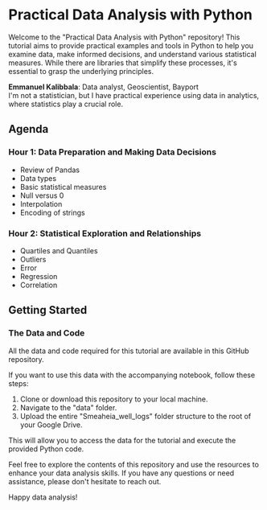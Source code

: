# Practical Data Analysis with Python

Welcome to the "Practical Data Analysis with Python" repository! This tutorial aims to provide practical examples and tools in Python to help you examine data, make informed decisions, and understand various statistical measures. While there are libraries that simplify these processes, it's essential to grasp the underlying principles.

**Emmanuel Kalibbala**: Data analyst, Geoscientist, Bayport  
I'm not a statistician, but I have practical experience using data in analytics, where statistics play a crucial role. 

## Agenda

### Hour 1: Data Preparation and Making Data Decisions
- Review of Pandas
- Data types
- Basic statistical measures
- Null versus 0
- Interpolation
- Encoding of strings

### Hour 2: Statistical Exploration and Relationships
- Quartiles and Quantiles
- Outliers
- Error
- Regression
- Correlation

## Getting Started

### The Data and Code
All the data and code required for this tutorial are available in this GitHub repository.

If you want to use this data with the accompanying notebook, follow these steps:

1. Clone or download this repository to your local machine.
2. Navigate to the "data" folder.
3. Upload the entire "Smeaheia_well_logs" folder structure to the root of your Google Drive.

This will allow you to access the data for the tutorial and execute the provided Python code.

Feel free to explore the contents of this repository and use the resources to enhance your data analysis skills. If you have any questions or need assistance, please don't hesitate to reach out.

Happy data analysis!
